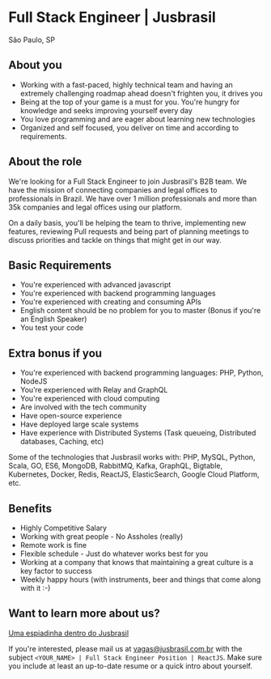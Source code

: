 # Full Stack Engineer | Jusbrasil
São Paulo, SP

## About you
- Working with a fast-paced, highly technical team and having an extremely challenging roadmap ahead doesn't frighten you, it drives you
- Being at the top of your game is a must for you. You're hungry for knowledge and seeks improving yourself every day
- You love programming and are eager about learning new technologies
- Organized and self focused, you deliver on time and according to requirements.

## About the role
We're looking for a Full Stack Engineer to join Jusbrasil's B2B team. We have the mission of connecting companies and legal offices to professionals in Brazil. We have over 1 million professionals and more than 35k companies and legal offices using our platform.

On a daily basis, you'll be helping the team to thrive, implementing new features, reviewing Pull requests and being part of planning meetings to discuss priorities and tackle on things that might get in our way. 

 ## Basic Requirements
 - You're experienced with advanced javascript
 - You're experienced with backend programming languages
 - You're experienced with creating and consuming APIs
 - English content should be no problem for you to master (Bonus if you're an English Speaker)
 - You test your code

 ## Extra bonus if you
 - You're experienced with backend programming languages: PHP, Python, NodeJS
 - You’re experienced with Relay and GraphQL
 - You're experienced with cloud computing
 - Are involved with the tech community
 - Have open-source experience
 - Have deployed large scale systems
 - Have experience with Distributed Systems (Task queueing, Distributed databases, Caching, etc)

 Some of the technologies that Jusbrasil works with: PHP, MySQL, Python, Scala, GO, ES6, MongoDB, RabbitMQ, Kafka, GraphQL, Bigtable, Kubernetes, Docker, Redis, ReactJS, ElasticSearch, Google Cloud Platform, etc.

 ## Benefits
 - Highly Competitive Salary
 - Working with great people - No Assholes (really)
 - Remote work is fine
 - Flexible schedule - Just do whatever works best for you
 - Working at a company that knows that maintaining a great culture is a key factor to success
 - Weekly happy hours (with instruments, beer and things that come along with it :-)

 ## Want to learn more about us?
 [Uma espiadinha dentro do Jusbrasil](https://danielmurta.jusbrasil.com.br/artigos/383937197/o-o-uma-espiadinha-dentro-do-jusbrasil)

If you're interested, please mail us at vagas@jusbrasil.com.br with the subject `<YOUR_NAME> | Full Stack Engineer Position | ReactJS`.
Make sure you include at least an up-to-date resume or a quick intro about yourself.
